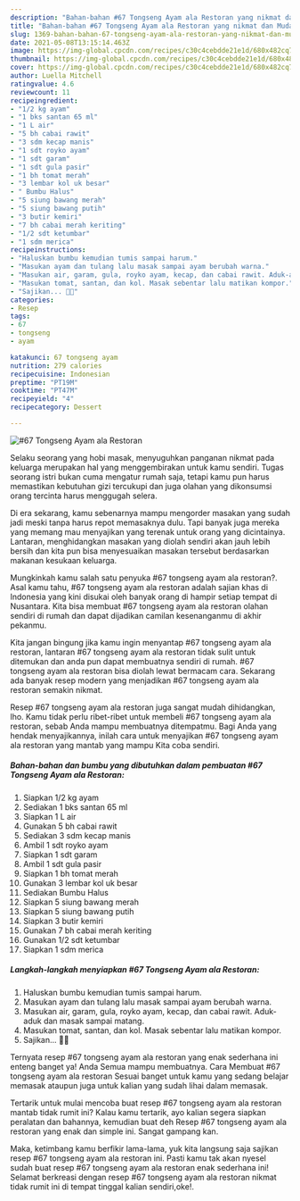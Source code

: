 ```yaml
---
description: "Bahan-bahan #67 Tongseng Ayam ala Restoran yang nikmat dan Mudah Dibuat"
title: "Bahan-bahan #67 Tongseng Ayam ala Restoran yang nikmat dan Mudah Dibuat"
slug: 1369-bahan-bahan-67-tongseng-ayam-ala-restoran-yang-nikmat-dan-mudah-dibuat
date: 2021-05-08T13:15:14.463Z
image: https://img-global.cpcdn.com/recipes/c30c4cebdde21e1d/680x482cq70/67-tongseng-ayam-ala-restoran-foto-resep-utama.jpg
thumbnail: https://img-global.cpcdn.com/recipes/c30c4cebdde21e1d/680x482cq70/67-tongseng-ayam-ala-restoran-foto-resep-utama.jpg
cover: https://img-global.cpcdn.com/recipes/c30c4cebdde21e1d/680x482cq70/67-tongseng-ayam-ala-restoran-foto-resep-utama.jpg
author: Luella Mitchell
ratingvalue: 4.6
reviewcount: 11
recipeingredient:
- "1/2 kg ayam"
- "1 bks santan 65 ml"
- "1 L air"
- "5 bh cabai rawit"
- "3 sdm kecap manis"
- "1 sdt royko ayam"
- "1 sdt garam"
- "1 sdt gula pasir"
- "1 bh tomat merah"
- "3 lembar kol uk besar"
- " Bumbu Halus"
- "5 siung bawang merah"
- "5 siung bawang putih"
- "3 butir kemiri"
- "7 bh cabai merah keriting"
- "1/2 sdt ketumbar"
- "1 sdm merica"
recipeinstructions:
- "Haluskan bumbu kemudian tumis sampai harum."
- "Masukan ayam dan tulang lalu masak sampai ayam berubah warna."
- "Masukan air, garam, gula, royko ayam, kecap, dan cabai rawit. Aduk-aduk dan masak sampai matang."
- "Masukan tomat, santan, dan kol. Masak sebentar lalu matikan kompor."
- "Sajikan... 👩‍🍳"
categories:
- Resep
tags:
- 67
- tongseng
- ayam

katakunci: 67 tongseng ayam 
nutrition: 279 calories
recipecuisine: Indonesian
preptime: "PT19M"
cooktime: "PT47M"
recipeyield: "4"
recipecategory: Dessert

---
```



![#67 Tongseng Ayam ala Restoran](https://img-global.cpcdn.com/recipes/c30c4cebdde21e1d/680x482cq70/67-tongseng-ayam-ala-restoran-foto-resep-utama.jpg)

Selaku seorang yang hobi masak, menyuguhkan panganan nikmat pada keluarga merupakan hal yang menggembirakan untuk kamu sendiri. Tugas seorang istri bukan cuma mengatur rumah saja, tetapi kamu pun harus memastikan kebutuhan gizi tercukupi dan juga olahan yang dikonsumsi orang tercinta harus menggugah selera.

Di era  sekarang, kamu sebenarnya mampu mengorder masakan yang sudah jadi meski tanpa harus repot memasaknya dulu. Tapi banyak juga mereka yang memang mau menyajikan yang terenak untuk orang yang dicintainya. Lantaran, menghidangkan masakan yang diolah sendiri akan jauh lebih bersih dan kita pun bisa menyesuaikan masakan tersebut berdasarkan makanan kesukaan keluarga. 



Mungkinkah kamu salah satu penyuka #67 tongseng ayam ala restoran?. Asal kamu tahu, #67 tongseng ayam ala restoran adalah sajian khas di Indonesia yang kini disukai oleh banyak orang di hampir setiap tempat di Nusantara. Kita bisa membuat #67 tongseng ayam ala restoran olahan sendiri di rumah dan dapat dijadikan camilan kesenanganmu di akhir pekanmu.

Kita jangan bingung jika kamu ingin menyantap #67 tongseng ayam ala restoran, lantaran #67 tongseng ayam ala restoran tidak sulit untuk ditemukan dan anda pun dapat membuatnya sendiri di rumah. #67 tongseng ayam ala restoran bisa diolah lewat bermacam cara. Sekarang ada banyak resep modern yang menjadikan #67 tongseng ayam ala restoran semakin nikmat.

Resep #67 tongseng ayam ala restoran juga sangat mudah dihidangkan, lho. Kamu tidak perlu ribet-ribet untuk membeli #67 tongseng ayam ala restoran, sebab Anda mampu membuatnya ditempatmu. Bagi Anda yang hendak menyajikannya, inilah cara untuk menyajikan #67 tongseng ayam ala restoran yang mantab yang mampu Kita coba sendiri.

<!--inarticleads1-->

##### Bahan-bahan dan bumbu yang dibutuhkan dalam pembuatan #67 Tongseng Ayam ala Restoran:

1. Siapkan 1/2 kg ayam
1. Sediakan 1 bks santan 65 ml
1. Siapkan 1 L air
1. Gunakan 5 bh cabai rawit
1. Sediakan 3 sdm kecap manis
1. Ambil 1 sdt royko ayam
1. Siapkan 1 sdt garam
1. Ambil 1 sdt gula pasir
1. Siapkan 1 bh tomat merah
1. Gunakan 3 lembar kol uk besar
1. Sediakan  Bumbu Halus
1. Siapkan 5 siung bawang merah
1. Siapkan 5 siung bawang putih
1. Siapkan 3 butir kemiri
1. Gunakan 7 bh cabai merah keriting
1. Gunakan 1/2 sdt ketumbar
1. Siapkan 1 sdm merica




<!--inarticleads2-->

##### Langkah-langkah menyiapkan #67 Tongseng Ayam ala Restoran:

1. Haluskan bumbu kemudian tumis sampai harum.
1. Masukan ayam dan tulang lalu masak sampai ayam berubah warna.
1. Masukan air, garam, gula, royko ayam, kecap, dan cabai rawit. Aduk-aduk dan masak sampai matang.
1. Masukan tomat, santan, dan kol. Masak sebentar lalu matikan kompor.
1. Sajikan... 👩‍🍳




Ternyata resep #67 tongseng ayam ala restoran yang enak sederhana ini enteng banget ya! Anda Semua mampu membuatnya. Cara Membuat #67 tongseng ayam ala restoran Sesuai banget untuk kamu yang sedang belajar memasak ataupun juga untuk kalian yang sudah lihai dalam memasak.

Tertarik untuk mulai mencoba buat resep #67 tongseng ayam ala restoran mantab tidak rumit ini? Kalau kamu tertarik, ayo kalian segera siapkan peralatan dan bahannya, kemudian buat deh Resep #67 tongseng ayam ala restoran yang enak dan simple ini. Sangat gampang kan. 

Maka, ketimbang kamu berfikir lama-lama, yuk kita langsung saja sajikan resep #67 tongseng ayam ala restoran ini. Pasti kamu tak akan nyesel sudah buat resep #67 tongseng ayam ala restoran enak sederhana ini! Selamat berkreasi dengan resep #67 tongseng ayam ala restoran nikmat tidak rumit ini di tempat tinggal kalian sendiri,oke!.

